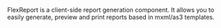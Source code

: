FlexReport is a client-side report generation component. It allows you to easily generate, preview and print reports based in mxml/as3 templates.